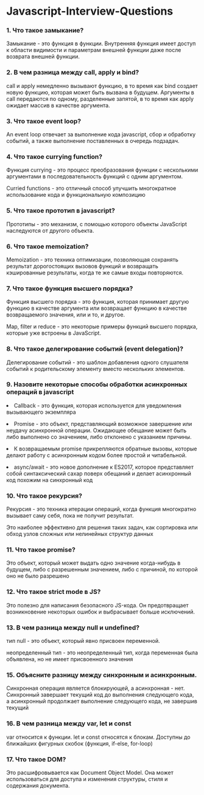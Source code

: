 # Javascript-Interview-Questions


### 1. Что такое замыкание?
<p>Замыкание - это функция в функции. Внутренняя функция имеет доступ к области видимости и параметрам внешней функции даже после возврата внешней функции.</p>

### 2. В чем разница между call, apply и bind?
<p>call и apply немедленно вызывают функцию, в то время как bind создает новую функцию, которая может быть вызвана в будущем. Аргументы в call передаются по одному, разделенные запятой, в то время как apply ожидает массив в качестве аргумента.</p>

### 3. Что такое event loop?
<p>An event loop отвечает за выполнение кода javascript, сбор и обработку событий, а также выполнение поставленных в очередь подзадач.</p>

### 4. Что такое currying function?
<p> Функция currying - это процесс преобразования функции с несколькими аргументами в последовательность функций с одним аргументом.</p>
<p>Curried functions - это отличный способ улучшить многократное использование кода и функциональную композицию</p>

### 5. Что такое прототип в javascript?
<p>Прототипы - это механизм, с помощью которого объекты JavaScript наследуются от другого объекта.</p>

### 6. Что такое memoization?
<p>Memoization - это техника оптимизации, позволяющая сохранять результат дорогостоящих вызовов функций и возвращать кэшированные результаты, когда те же самые входы повторяются.</p>

### 7. Что такое функция высшего порядка?
<p>Функция высшего порядка - это функция, которая принимает другую функцию в качестве аргумента или возвращает функцию в качестве возвращаемого значения, или и то, и другое.</p>
<p>Map, filter и reduce - это некоторые примеры функций высшего порядка, которые уже встроены в JavaScript.</p>

### 8. Что такое делегирование событий (event delegation)?
<p>Делегирование событий - это шаблон добавления одного слушателя событий к родительскому элементу вместо нескольких элементов.</p>

### 9. Назовите некоторые способы обработки асинхронных операций в javascript
<p><li>Callback - это функция, которая используется для уведомления вызывающего экземпляра</li></p>
<p><li>Promise - это объект, представляющий возможное завершение или неудачу асинхронной операции. Ожидающее обещание может быть либо выполнено со значением, либо отклонено с указанием причины.
<p><li>К возвращаемым promise прикрепляются обратные вызовы, которые делают работу с асинхронным кодом более простой и читабельной.</li></p>
<p><li>async/await - это новое дополнение к ES2017, которое представляет собой синтаксический сахар поверх обещаний и делает асинхронный код похожим на синхронный код</li></p>

### 10. Что такое рекурсия?
<p>Рекурсия - это техника итерации операций, когда функция многократно вызывает саму себя, пока не получит результат.</p>
<p>Это наиболее эффективно для решения таких задач, как сортировка или обход узлов сложных или нелинейных структур данных</p>

### 11. Что такое promise?
<p>Это объект, который может выдать одно значение когда-нибудь в будущем, либо с разрешенным значением, либо с причиной, по которой оно не было разрешено</p>

### 12. Что такое strict mode в JS?
<p>Это полезно для написания безопасного JS-кода. Он предотвращает возникновение некоторых ошибок и выбрасывает больше исключений.</p>

### 13. В чем разница между null и undefined?
<p> тип null - это объект, который явно присвоен переменной.</p>
<p>неопределенный тип - это неопределенный тип, когда переменная была объявлена, но не имеет присвоенного значения</p>

### 15. Объясните разницу между синхронным и асинхронным.
<p>Синхронная операция является блокирующей, а асинхронная - нет. Синхронный завершает текущий код до выполнения следующего кода, а асинхронный продолжает выполнение следующего кода, не завершив текущий</p>

### 16. В чем разница между var, let и const
<p>var относится к функции. let и const относятся к блокам. Доступны до ближайших фигурных скобок (функция, if-else, for-loop)</p>

### 17. Что такое DOM?
<p>Это расшифровывается как Document Object Model. Она может использоваться для доступа и изменения структуры, стиля и содержания документа.</p>
